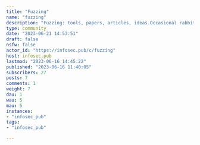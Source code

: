 ```yaml
---
title: "Fuzzing" 
name: "fuzzing"
description: "Fuzzing: tools, papers, articles, ideas.Occasional rabbits are welcome."
type: community
date: "2023-06-21 14:53:51"
draft: false
nsfw: false
actor_id: "https://infosec.pub/c/fuzzing"
host: infosec.pub
lastmod: "2023-06-16 14:45:22"
published: "2023-06-16 11:40:05"
subscribers: 27
posts: 7
comments: 1
weight: 7
dau: 1
wau: 5
mau: 5
instances:
- "infosec_pub"
tags: 
- "infosec_pub"

---
```

